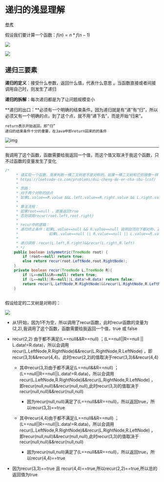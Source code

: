 # 递归的浅显理解


[参考](https://www.zhihu.com/question/31412436)

假设我们要计算一个函数：$f(n)=n*f(n-1)$

![](https://gitee.com/shilongshen/image-bad/raw/master/img/20201117100025.png)

![](https://gitee.com/shilongshen/image-bad/raw/master/img/20201117100112.png)

## 递归三要素

**递归的定义**：接受什么参数，返回什么值，代表什么意思 。当函数直接或者间接调⽤⾃⼰时，则发⽣了递归

**递归的拆解**：每次递归都是为了让问题规模变⼩ 

**递归的出⼝：**必须有⼀个明确的结束条件。因为递归就是有“递”有“归”，所以必须又有一个明确的点，到了这个点，就不用“递下去”，而是开始“归来”。

```
return表示开始返回，即“归”
递归的结束条件十分的重要，在Java中即return回来的的条件
```





![img](https://pic2.zhimg.com/80/v2-babb02022f56906b9166b68e802fb519_720w.jpg?source=1940ef5c)



---



我调用了这个函数，函数需要给我返回一个值，而这个值又取决于我这个函数，只不过函数的变量发生了变化

~~~java
/*
     * 请实现一个函数，用来判断一棵二叉树是不是对称的。如果一棵二叉树和它的镜像一样，那么它是对称的。
     * https://leetcode-cn.com/problems/dui-cheng-de-er-cha-shu-lcof/
     *
     * 思路：
     * 对于两个对称的结点
     * 如果L.value==R.value &&L.left.value==R.right.value && L.right.value==R.left.value
     *
     * 算法流程：
     * 如果root==null ，直接返回true
     * 否则调用recur(root.left,root.right)
     *
     * recur中的逻辑：
     * 递归终止条件：如果L.value==null && R.value==null 说明自顶向下都对称，返回 true
     *              如果L.value==null || R.value==null || L.value==R.value , 说明不对称，返回false
     *
     * 递归调用：recur(L.left,R.right)&&recur(L.right,R.left)
     * */
    public boolean isSymmetric(TreeNode root) {
        if (root==null) return true;
        else return recur(root.LeftNode,root.RightNode);
    }
    private boolean recur(TreeNode L,TreeNode R){
        if (L==null&&R==null) return true;
        if (L==null||R==null||L.data!=R.data) return false;
        return recur(L.LeftNode,R.RightNode)&&recur(L.RightNode,R.LeftNode);
    }
   
~~~

假设给定的二叉树是对称的：

![](https://gitee.com/shilongshen/image-bad/raw/master/img/20201117114532.png)

- 从1开始，因为1不为空，所以调用了recur函数，此时recur函数的变量为(2,2),我调用了这个函数，函数需要给我返回一个值，true 或 false

- recur(2,2) 由于都不满足(L==null&&R==null) ；(L==null||R==null || L.data!=R.data)，所以会调用recur(L.LeftNode,R.RightNode)&&recur(L.RightNode,R.LeftNode) ，即recur(3,3)&&recur(4,4)。此时recur(2,2)的值取决于recur(3,3)&&recur(4,4)

  - 其中recur(3,3)由于都不满足(L==null&&R==null) ；(L==null||R==null||L.data!=R.data)，所以会调用recur(L.LeftNode,R.RightNode)&&recur(L.RightNode,R.LeftNode) ，即recur(null,null)&&recur(null,null),此时recur(3,3)的值取决于recur(null,null)&&recur(null,null)
    - 因为recur(null,null)满足了(L==null&&R==null)，所以返回true，所以recur(3,3)==true

  - 其中recur(4,4)由于都不满足(L==null&&R==null) ；(L==null||R==null||L.data!=R.data)，所以会调用recur(L.LeftNode,R.RightNode)&&recur(L.RightNode,R.LeftNode) ，即recur(null,null)&&recur(null,null),此时recur(3,3)的值取决于recur(null,null)&&recur(null,null)
    - 因为recur(null,null)满足了(L==null&&R==null)，所以返回true，所以recur(4,4)==true

- 因为recur(3,3)==true 且 recur(4,4)==true,所以recur(2,2)==true,所以总的返回值为true






